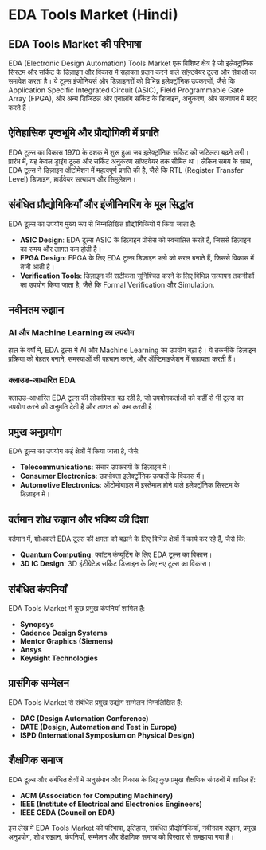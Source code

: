# EDA Tools Market (Hindi)

## EDA Tools Market की परिभाषा

EDA (Electronic Design Automation) Tools Market एक विशिष्ट क्षेत्र है जो इलेक्ट्रॉनिक सिस्टम और सर्किट के डिज़ाइन और विकास में सहायता प्रदान करने वाले सॉफ़्टवेयर टूल्स और सेवाओं का समावेश करता है। ये टूल्स इंजीनियर्स और डिज़ाइनरों को विभिन्न इलेक्ट्रॉनिक उपकरणों, जैसे कि Application Specific Integrated Circuit (ASIC), Field Programmable Gate Array (FPGA), और अन्य डिजिटल और एनालॉग सर्किट के डिज़ाइन, अनुकरण, और सत्यापन में मदद करते हैं।

## ऐतिहासिक पृष्ठभूमि और प्रौद्योगिकी में प्रगति

EDA टूल्स का विकास 1970 के दशक में शुरू हुआ जब इलेक्ट्रॉनिक सर्किट की जटिलता बढ़ने लगी। प्रारंभ में, यह केवल ड्राइंग टूल्स और सर्किट अनुकरण सॉफ्टवेयर तक सीमित था। लेकिन समय के साथ, EDA टूल्स ने डिज़ाइन ऑटोमेशन में महत्वपूर्ण प्रगति की है, जैसे कि RTL (Register Transfer Level) डिज़ाइन, हार्डवेयर सत्यापन और सिमुलेशन।

## संबंधित प्रौद्योगिकियाँ और इंजीनियरिंग के मूल सिद्धांत

EDA टूल्स का उपयोग मुख्य रूप से निम्नलिखित प्रौद्योगिकियों में किया जाता है:

- **ASIC Design**: EDA टूल्स ASIC के डिज़ाइन प्रोसेस को स्वचालित करते हैं, जिससे डिज़ाइन का समय और लागत कम होती है।
- **FPGA Design**: FPGA के लिए EDA टूल्स डिज़ाइन फ्लो को सरल बनाते हैं, जिससे विकास में तेजी आती है।
- **Verification Tools**: डिज़ाइन की सटीकता सुनिश्चित करने के लिए विभिन्न सत्यापन तकनीकों का उपयोग किया जाता है, जैसे कि Formal Verification और Simulation.

## नवीनतम रुझान

### AI और Machine Learning का उपयोग

हाल के वर्षों में, EDA टूल्स में AI और Machine Learning का उपयोग बढ़ा है। ये तकनीकें डिज़ाइन प्रक्रिया को बेहतर बनाने, समस्याओं की पहचान करने, और ऑप्टिमाइजेशन में सहायता करती हैं। 

### क्लाउड-आधारित EDA

क्लाउड-आधारित EDA टूल्स की लोकप्रियता बढ़ रही है, जो उपयोगकर्ताओं को कहीं से भी टूल्स का उपयोग करने की अनुमति देती है और लागत को कम करती है।

## प्रमुख अनुप्रयोग

EDA टूल्स का उपयोग कई क्षेत्रों में किया जाता है, जैसे:

- **Telecommunications**: संचार उपकरणों के डिज़ाइन में।
- **Consumer Electronics**: उपभोक्ता इलेक्ट्रॉनिक उत्पादों के विकास में।
- **Automotive Electronics**: ऑटोमोबाइल में इस्तेमाल होने वाले इलेक्ट्रॉनिक सिस्टम के डिज़ाइन में।

## वर्तमान शोध रुझान और भविष्य की दिशा

वर्तमान में, शोधकर्ता EDA टूल्स की क्षमता को बढ़ाने के लिए विभिन्न क्षेत्रों में कार्य कर रहे हैं, जैसे कि:

- **Quantum Computing**: क्वांटम कंप्यूटिंग के लिए EDA टूल्स का विकास।
- **3D IC Design**: 3D इंटीग्रेटेड सर्किट डिज़ाइन के लिए नए टूल्स का विकास।

## संबंधित कंपनियाँ

EDA Tools Market में कुछ प्रमुख कंपनियाँ शामिल हैं:

- **Synopsys**
- **Cadence Design Systems**
- **Mentor Graphics (Siemens)**
- **Ansys**
- **Keysight Technologies**

## प्रासंगिक सम्मेलन

EDA Tools Market से संबंधित प्रमुख उद्योग सम्मेलन निम्नलिखित हैं:

- **DAC (Design Automation Conference)**
- **DATE (Design, Automation and Test in Europe)**
- **ISPD (International Symposium on Physical Design)**

## शैक्षणिक समाज

EDA टूल्स और संबंधित क्षेत्रों में अनुसंधान और विकास के लिए कुछ प्रमुख शैक्षणिक संगठनों में शामिल हैं:

- **ACM (Association for Computing Machinery)**
- **IEEE (Institute of Electrical and Electronics Engineers)**
- **IEEE CEDA (Council on EDA)**

इस लेख में EDA Tools Market की परिभाषा, इतिहास, संबंधित प्रौद्योगिकियाँ, नवीनतम रुझान, प्रमुख अनुप्रयोग, शोध रुझान, कंपनियाँ, सम्मेलन और शैक्षणिक समाज को विस्तार से समझाया गया है।
